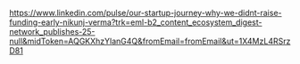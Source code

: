 
<!--
-->

https://www.linkedin.com/pulse/our-startup-journey-why-we-didnt-raise-funding-early-nikunj-verma?trk=eml-b2_content_ecosystem_digest-network_publishes-25-null&midToken=AQGKXhzYlanG4Q&fromEmail=fromEmail&ut=1X4MzL4RSrzD81


<!-- vim: set autoindent expandtab sw=4 syntax=markdown: -->
